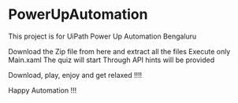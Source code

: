 # PowerUpAutomation
This project is for UiPath Power Up Automation Bengaluru

Download the Zip file from here and extract all the files
Execute only Main.xaml
The quiz will start
Through API hints will be provided

Download, play, enjoy and get relaxed !!!!

Happy Automation !!!

